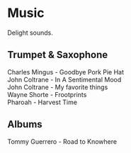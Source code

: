 # Music

Delight sounds.

## Trumpet & Saxophone

Charles Mingus - Goodbye Pork Pie Hat  
John Coltrane - In A Sentimental Mood  
John Coltrane - My favorite things  
Wayne Shorte - Frootprints  
Pharoah - Harvest Time

## Albums

Tommy Guerrero - Road to Knowhere
